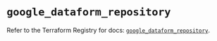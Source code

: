 # `google_dataform_repository`

Refer to the Terraform Registry for docs: [`google_dataform_repository`](https://registry.terraform.io/providers/hashicorp/google-beta/5.39.1/docs/resources/google_dataform_repository).
